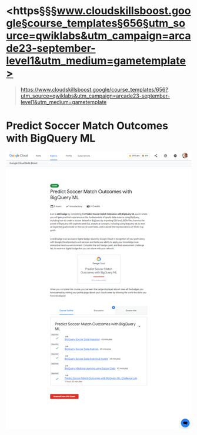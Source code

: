 # <https§§§www.cloudskillsboost.google§course_templates§656§utm_source=qwiklabs&utm_campaign=arcade23-september-level1&utm_medium=gametemplate>
> <https://www.cloudskillsboost.google/course_templates/656?utm_source=qwiklabs&utm_campaign=arcade23-september-level1&utm_medium=gametemplate>

# Predict Soccer Match Outcomes with BigQuery ML


![Alt text](image.png)